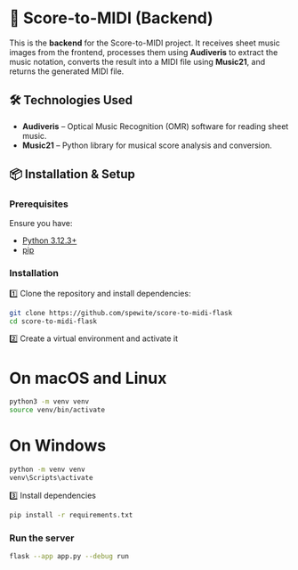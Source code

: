 # 🎼 Score-to-MIDI (Backend)

This is the **backend** for the Score-to-MIDI project. It receives sheet music images from the frontend, processes them using **Audiveris** to extract the music notation, converts the result into a MIDI file using **Music21**, and returns the generated MIDI file.

## 🛠 Technologies Used

- **Audiveris** – Optical Music Recognition (OMR) software for reading sheet music.
- **Music21** – Python library for musical score analysis and conversion.

## 📦 Installation & Setup

### Prerequisites

Ensure you have:

- [Python 3.12.3+](https://www.python.org/)
- [pip](https://pip.pypa.io/en/stable/)

### Installation

1️⃣ Clone the repository and install dependencies:

```bash
git clone https://github.com/spewite/score-to-midi-flask
cd score-to-midi-flask
```

2️⃣ Create a virtual environment and activate it

# On macOS and Linux
```bash
python3 -m venv venv
source venv/bin/activate
```

# On Windows
```bash
python -m venv venv
venv\Scripts\activate
```

3️⃣ Install dependencies
```bash
pip install -r requirements.txt
```

### Run the server

```bash
flask --app app.py --debug run
```



